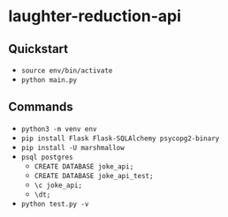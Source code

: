 # laughter-reduction-api

## Quickstart

- `source env/bin/activate`
- `python main.py`

## Commands

- `python3 -m venv env`
- `pip install Flask Flask-SQLAlchemy psycopg2-binary`
- `pip install -U marshmallow`
- `psql postgres`
  - `CREATE DATABASE joke_api;`
  - `CREATE DATABASE joke_api_test;`
  - `\c joke_api;`
  - `\dt;`
- `python test.py -v`

